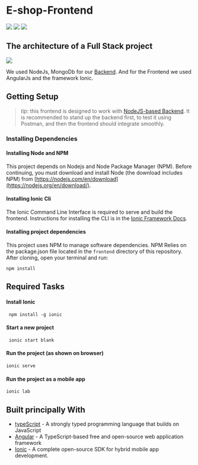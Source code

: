 # E-shop-Frontend

![]( https://img.shields.io/badge/TypeScript-007ACC?style=for-the-badge&logo=typescript&logoColor=white ) 
![]( https://img.shields.io/badge/Angular-DD0031?style=for-the-badge&logo=angular&logoColor=white)
![]( https://img.shields.io/badge/JavaScript-F7DF1E?style=for-the-badge&logo=javascript&logoColor=black)

## The architecture of a Full Stack project

![](images/architecture.png)

We used NodeJs, MongoDb for our [Backend](https://github.com/Rafii-Ayoub/E-shop-Backend). And for the Frontend we used AngularJs and the framework Ionic.

## Getting Setup

> _tip_: this frontend is designed to work with [NodeJS-based Backend](https://github.com/Rafii-Ayoub/E-shop-Backend). It is recommended to stand up the backend first, to test it using Postman, and then the frontend should integrate smoothly.

### Installing Dependencies

#### Installing Node and NPM

This project depends on Nodejs and Node Package Manager (NPM). Before continuing, you must download and install Node (the download includes NPM) from [https://nodejs.com/en/download](https://nodejs.org/en/download/).

#### Installing Ionic Cli

The Ionic Command Line Interface is required to serve and build the frontend. Instructions for installing the CLI  is in the [Ionic Framework Docs](https://ionicframework.com/docs/installation/cli).

#### Installing project dependencies

This project uses NPM to manage software dependencies. NPM Relies on the package.json file located in the `frontend` directory of this repository. After cloning, open your terminal and run:

```terminal
npm install
```

## Required Tasks


#### Install Ionic

```
 npm install -g ionic
```
#### Start a new project

```
 ionic start blank
```
#### Run the project (as shown on browser)

```
ionic serve
```
#### Run the project as a mobile app

```
ionic lab
```
## Built principally With

* [typeScript](https://www.typescriptlang.org/) - A strongly typed programming language that builds on JavaScript
* [Angular](https://angular.io/) - A TypeScript-based free and open-source web application framework 
* [Ionic](https://ionicframework.com/) - A complete open-source SDK for hybrid mobile app development.


